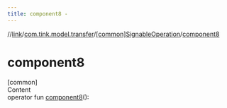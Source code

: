 ```yaml
---
title: component8 -
---
```

//[link](../../index.md)/[com.tink.model.transfer](../index.md)/[[common]SignableOperation](index.md)/[component8](component8.md)



# component8  
[common]  
Content  
operator fun [component8](component8.md)(): <ERROR CLASS>  




